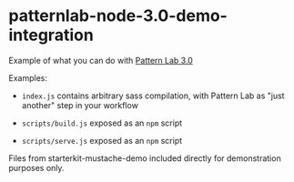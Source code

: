 # patternlab-node-3.0-demo-integration
Example of what you can do with [Pattern Lab 3.0](https://github.com/pattern-lab/patternlab-node)

Examples:

* `index.js` contains arbitrary sass compilation, with Pattern Lab as "just another" step in your workflow

* `scripts/build.js` exposed as an `npm` script
* `scripts/serve.js` exposed as an `npm` script

Files from starterkit-mustache-demo included  directly for demonstration purposes only.